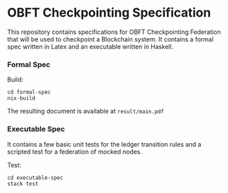 # OBFT Checkpointing Specification

This repository contains specifications for OBFT Checkpointing Federation that will be used to checkpoint a Blockchain system. It contains a formal spec written in Latex and an executable written in Haskell.

### Formal Spec

Build:

```
cd formal-spec
nix-build
```

The resulting document is available at `result/main.pdf`


### Executable Spec

It contains a few basic unit tests for the ledger transition rules and a scripted test for a federation of mocked nodes.

Test:
```
cd executable-spec
stack test
```


